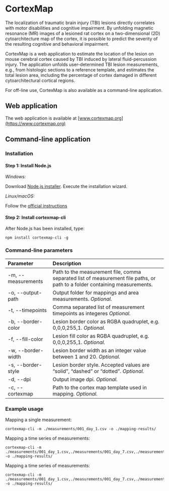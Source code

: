 # CortexMap
The localization of traumatic brain injury (TBI) lesions directly correlates with motor disabilities and cognitive impairment. By unfolding magnetic resonance (MR) images of a lesioned rat cortex on a two-dimensional (2D) cytoarchitecture map of the cortex, it is possible to predict the severity of the resulting cognitive and behavioral impairment.

CortexMap is a web application to estimate the location of the lesion on mouse cerebral cortex caused by TBI induced by lateral fluid-percussion injury. The application unfolds user-determined TBI lesion measurements, e.g., from histologic sections to a reference template, and estimates the total lesion area, including the percentage of cortex damaged in different cytoarchitectural cortical regions.

For off-line use, CortexMap is also available as a command-line application.


## Web application
The web application is available at [www.cortexmap.org](https://www.cortexmap.org)


## Command-line application
### Installation

#### Step 1: Install Node.js

*Windows:*

Download [Node.js installer](https://nodejs.org/en/). Execute the installation wizard.

*Linux/macOS:*

Follow the [official instructions](https://nodejs.org/en/download/package-manager/)

#### Step 2: Install cortexmap-cli
After Node.js has been installed, type:
```
npm install cortexmap-cli -g
```

### Command-line parameters
|Parameter	| Description |
|:----------|:------------|
|-m, --measurements| Path to the measurement file, comma separated list of measurement file paths, or path to a folder containing measurements.|
|-o, --output-path|	Output folder for mappings and area measurements. *Optional.*|
|-t, --timepoints|	Comma separated list of measurement timepoints as integeres *Optional.*|
|-b, --border-color|	Lesion border color as RGBA quadruplet, e.g. 0,0,0,255,1.  *Optional.*|
|-f, --fill-color|	Lesion fill color as RGBA quadruplet, e.g. 0,0,0,255,1.  *Optional.*|
|-w, --border-width|	Lesion border width as an integer value between 1 and 20.  *Optional.*|
|-s, --border-style|	Lesion border style. Accepted values are “solid”, “dashed” or “dotted”.  *Optional.*|
|-d, --dpi|	Output image dpi. *Optional.*|
|-c, --cortexmap|	Path to the cortex map template used in mapping. *Optional.*|


### Example usage
Mapping a single measurement:
```
cortexmap-cli -m ./measurements/001_day_1.csv -o ./mapping-results/
```

Mapping a time series of measurements:
```
cortexmap-cli -m ./measurements/001_day_1.csv,./measurements/001_day_7.csv,./measurements/001_day_14.csv -o ./mapping-results/
```

Mapping a time series of measurements:
```
cortexmap-cli -m ./measurements/001_day_1.csv,./measurements/001_day_7.csv,./measurements/001_day_14.csv -o ./mapping-results/
```
